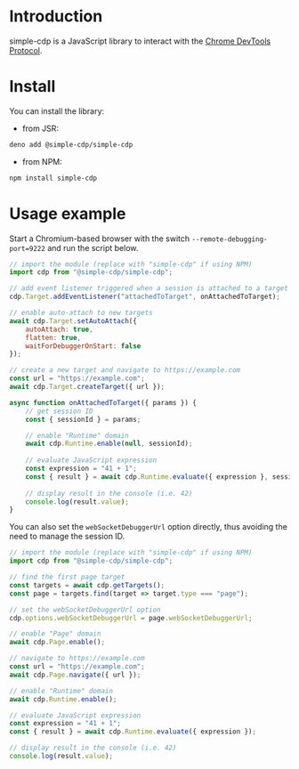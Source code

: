 # Introduction

simple-cdp is a JavaScript library to interact with the [Chrome DevTools Protocol](https://chromedevtools.github.io/devtools-protocol/).

# Install

You can install the library:

- from JSR:

```sh
deno add @simple-cdp/simple-cdp
```

- from NPM:

```sh
npm install simple-cdp
```

# Usage example

Start a Chromium-based browser with the switch `--remote-debugging-port=9222` and run the script below.

```js
// import the module (replace with "simple-cdp" if using NPM)
import cdp from "@simple-cdp/simple-cdp";

// add event listener triggered when a session is attached to a target
cdp.Target.addEventListener("attachedToTarget", onAttachedToTarget);

// enable auto-attach to new targets
await cdp.Target.setAutoAttach({
    autoAttach: true,
    flatten: true,
    waitForDebuggerOnStart: false
});

// create a new target and navigate to https://example.com
const url = "https://example.com";
await cdp.Target.createTarget({ url });

async function onAttachedToTarget({ params }) {
    // get session ID
    const { sessionId } = params;

    // enable "Runtime" domain
    await cdp.Runtime.enable(null, sessionId);
    
    // evaluate JavaScript expression
    const expression = "41 + 1";
    const { result } = await cdp.Runtime.evaluate({ expression }, sessionId);
    
    // display result in the console (i.e. 42)
    console.log(result.value);
}
```

You can also set the `webSocketDebuggerUrl` option directly, thus avoiding the need to manage the session ID.
```js
// import the module (replace with "simple-cdp" if using NPM)
import cdp from "@simple-cdp/simple-cdp";

// find the first page target
const targets = await cdp.getTargets();
const page = targets.find(target => target.type === "page");

// set the webSocketDebuggerUrl option
cdp.options.webSocketDebuggerUrl = page.webSocketDebuggerUrl;

// enable "Page" domain
await cdp.Page.enable();

// navigate to https://example.com
const url = "https://example.com";
await cdp.Page.navigate({ url });

// enable "Runtime" domain
await cdp.Runtime.enable();

// evaluate JavaScript expression
const expression = "41 + 1";
const { result } = await cdp.Runtime.evaluate({ expression });

// display result in the console (i.e. 42)
console.log(result.value);
```
